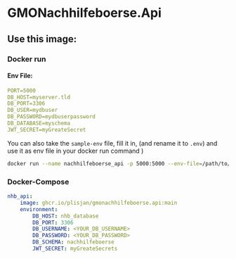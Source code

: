 # GMONachhilfeboerse.Api

## Use this image:

### Docker run

#### Env File:

```yml
PORT=5000
DB_HOST=myserver.tld
DB_PORT=3306
DB_USER=mydbuser
DB_PASSWORD=mydbuserpassword
DB_DATABASE=myschema
JWT_SECRET=myGreateSecret
```
You can also take the `sample-env` file, fill it in, (and rename it to `.env`) and use it as env file in your docker run command
)
```bash
docker run --name nachhilfeboerse_api -p 5000:5000 --env-file=/path/to/your/.env ghcr.io/plisjan/gmonachhilfeboerse.api:latest
```

### Docker-Compose
```yaml
nhb_api:
    image: ghcr.io/plisjan/gmonachhilfeboerse.api:main
    environment:
        DB_HOST: nhb_database
        DB_PORT: 3306
        DB_USERNAME: <YOUR_DB_USERNAME>
        DB_PASSWORD: <YOUR_DB_PASSWORD>
        DB_SCHEMA: nachhilfeboerse  
        JWT_SECRET: myGreateSecrets
```
